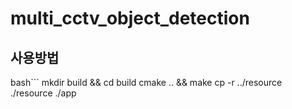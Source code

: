 # multi_cctv_object_detection

## 사용방법

bash```
mkdir build && cd build
cmake .. && make
cp -r ../resource ./resource
./app
```